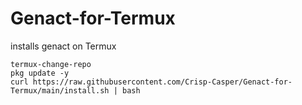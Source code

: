 # Genact-for-Termux
installs genact on Termux
```
termux-change-repo
pkg update -y
curl https://raw.githubusercontent.com/Crisp-Casper/Genact-for-Termux/main/install.sh | bash
